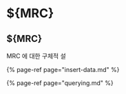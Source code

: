 # ${MRC}

## ${MRC}

MRC 에 대한 구체적 설



{% page-ref page="insert-data.md" %}

{% page-ref page="querying.md" %}

